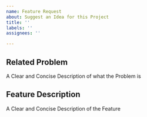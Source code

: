 ```yaml
---
name: Feature Request
about: Suggest an Idea for this Project
title: ''
labels: ''
assignees: ''

---
```


## Related Problem

A Clear and Concise Description of what the Problem is

## Feature Description

A Clear and Concise Description of the Feature
